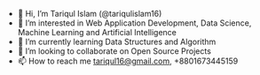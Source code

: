 - 👋 Hi, I’m Tariqul Islam (@tariqulislam16)
- 👀 I’m interested in Web Application Development, Data Science, Machine Learning and Artificial Intelligence
- 🌱 I’m currently learning Data Structures and Algorithm
- 💞️ I’m looking to collaborate on Open Source Projects
- 📫 How to reach me tariqul16@gmail.com, +8801673445159

<!---
tariqulislam16/tariqulislam16 is a ✨ special ✨ repository because its `README.md` (this file) appears on your GitHub profile.
You can click the Preview link to take a look at your changes.
--->
